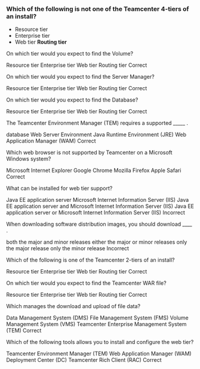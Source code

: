 ### Which of the following is not one of the Teamcenter 4-tiers of an install?
 - Resource tier
 - Enterprise tier
 - Web tier
 **Routing tier**


On which tier would you expect to find the Volume?

 Resource tier
 Enterprise tier
 Web tier
 Routing tier
Correct

On which tier would you expect to find the Server Manager?

 Resource tier
 Enterprise tier
 Web tier
 Routing tier
Correct

On which tier would you expect to find the Database?

 Resource tier
 Enterprise tier
 Web tier
 Routing tier
Correct

The Teamcenter Environment Manager (TEM) requires a supported _____ .

 database
 Web Server Environment
 Java Runtime Environment (JRE)
 Web Application Manager (WAM)
Correct

Which web browser is not supported by Teamcenter on a Microsoft Windows system?

 Microsoft Internet Explorer
 Google Chrome
 Mozilla Firefox
 Apple Safari
Correct

What can be installed for web tier support?

 Java EE application server
 Microsoft Internet Information Server (IIS)
 Java EE application server and Microsoft Internet Information Server (IIS)
 Java EE application server or Microsoft Internet Information Server (IIS)
Incorrect

When downloading software distribution images, you should download ____ .

 both the major and minor releases
 either the major or minor releases
 only the major release
 only the minor release
Incorrect

Which of the following is one of the Teamcenter 2-tiers of an install?

 Resource tier
 Enterprise tier
 Web tier
 Routing tier
Correct

On which tier would you expect to find the Teamcenter WAR file?

 Resource tier
 Enterprise tier
 Web tier
 Routing tier
Correct

Which manages the download and upload of file data?

 Data Management System (DMS)
 File Management System (FMS)
 Volume Management System (VMS)
 Teamcenter Enterprise Management System (TEM)
Correct

Which of the following tools allows you to install and configure the web tier?

 Teamcenter Environment Manager (TEM)
 Web Application Manager (WAM)
 Deployment Center (DC)
 Teamcenter Rich Client (RAC)
Correct
